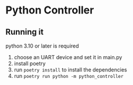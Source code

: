 # Python Controller

## Running it

python 3.10 or later is required

1. choose an UART device and set it in main.py
2. install poetry
3. run `poetry install` to install the dependencies
4. run `poetry run python -m python_controller`